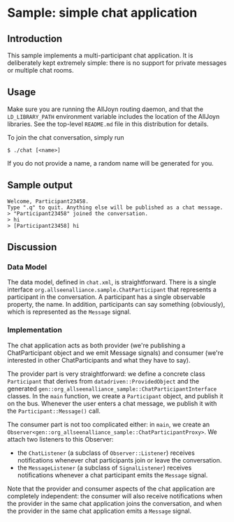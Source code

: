 # Sample: simple chat application

## Introduction

This sample implements a multi-participant chat application. It is
deliberately kept extremely simple: there is no support for private messages or
multiple chat rooms.

## Usage

Make sure you are running the AllJoyn routing daemon, and that the
`LD_LIBRARY_PATH` environment variable includes the location of the AllJoyn
libraries. See the top-level `README.md` file in this distribution for details.

To join the chat conversation, simply run

    $ ./chat [<name>]

If you do not provide a name, a random name will be generated for you.

## Sample output

    Welcome, Participant23458.
    Type ".q" to quit. Anything else will be published as a chat message.
    > "Participant23458" joined the conversation.
    > hi
    > [Participant23458] hi

## Discussion


### Data Model

The data model, defined in `chat.xml`, is straightforward. There is a single
interface `org.allseenalliance.sample.ChatParticipant` that represents a
participant in the conversation. A participant has a single observable
property, the name. In addition, participants can say something (obviously),
which is represented as the `Message` signal.

### Implementation

The chat application acts as both provider (we're publishing a ChatParticipant
object and we emit Message signals) and consumer (we're interested in other
ChatParticipants and what they have to say).

The provider part is very straightforward: we define a concrete class
`Participant` that derives from `datadriven::ProvidedObject` and the generated
`gen::org_allseenalliance_sample::ChatParticipantInterface` classes. In the
`main` function, we create a `Participant` object, and publish it on the bus.
Whenever the user enters a chat message, we publish it with the
`Participant::Message()` call.

The consumer part is not too complicated either: in `main`, we create an
`Observer<gen::org_allseenalliance_sample::ChatParticipantProxy>`. We attach
two listeners to this Observer:

* the `ChatListener` (a subclass of `Observer::Listener`) receives
  notifications whenever chat participants join or leave the conversation.
* the `MessageListener` (a subclass of `SignalListener`) receives notifications
  whenever a chat participant emits the `Message` signal.

Note that the provider and consumer aspects of the chat application are
completely independent: the consumer will also receive notifications when the
provider in the same chat application joins the conversation, and when the
provider in the same chat application emits a `Message` signal.
